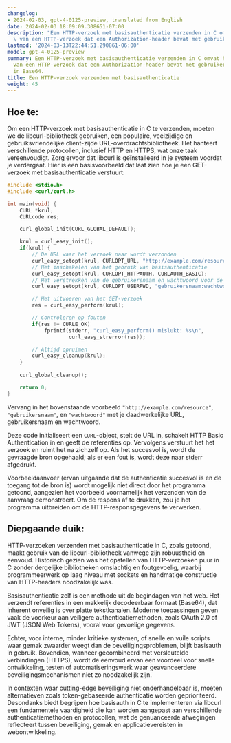 ```yaml
---
changelog:
- 2024-02-03, gpt-4-0125-preview, translated from English
date: 2024-02-03 18:09:09.308651-07:00
description: "Een HTTP-verzoek met basisauthenticatie verzenden in C omvat het opstellen\
  \ van een HTTP-verzoek dat een Authorization-header bevat met gebruikersgegevens\u2026"
lastmod: '2024-03-13T22:44:51.290861-06:00'
model: gpt-4-0125-preview
summary: Een HTTP-verzoek met basisauthenticatie verzenden in C omvat het opstellen
  van een HTTP-verzoek dat een Authorization-header bevat met gebruikersgegevens gecodeerd
  in Base64.
title: Een HTTP-verzoek verzenden met basisauthenticatie
weight: 45
---
```


## Hoe te:
Om een HTTP-verzoek met basisauthenticatie in C te verzenden, moeten we de libcurl-bibliotheek gebruiken, een populaire, veelzijdige en gebruiksvriendelijke client-zijde URL-overdrachtsbibliotheek. Het hanteert verschillende protocollen, inclusief HTTP en HTTPS, wat onze taak vereenvoudigt. Zorg ervoor dat libcurl is geïnstalleerd in je systeem voordat je verdergaat. Hier is een basisvoorbeeld dat laat zien hoe je een GET-verzoek met basisauthenticatie verstuurt:

```c
#include <stdio.h>
#include <curl/curl.h>

int main(void) {
    CURL *krul;
    CURLcode res;

    curl_global_init(CURL_GLOBAL_DEFAULT);

    krul = curl_easy_init();
    if(krul) {
        // De URL waar het verzoek naar wordt verzonden
        curl_easy_setopt(krul, CURLOPT_URL, "http://example.com/resource");
        // Het inschakelen van het gebruik van basisauthenticatie
        curl_easy_setopt(krul, CURLOPT_HTTPAUTH, CURLAUTH_BASIC);
        // Het verstrekken van de gebruikersnaam en wachtwoord voor de basisauthenticatie
        curl_easy_setopt(krul, CURLOPT_USERPWD, "gebruikersnaam:wachtwoord");

        // Het uitvoeren van het GET-verzoek
        res = curl_easy_perform(krul);

        // Controleren op fouten
        if(res != CURLE_OK)
            fprintf(stderr, "curl_easy_perform() mislukt: %s\n",
                    curl_easy_strerror(res));

        // Altijd opruimen
        curl_easy_cleanup(krul);
    }
    
    curl_global_cleanup();

    return 0;
}
```
Vervang in het bovenstaande voorbeeld `"http://example.com/resource"`, `"gebruikersnaam"`, en `"wachtwoord"` met je daadwerkelijke URL, gebruikersnaam en wachtwoord.

Deze code initialiseert een `CURL`-object, stelt de URL in, schakelt HTTP Basic Authentication in en geeft de referenties op. Vervolgens verstuurt het het verzoek en ruimt het na zichzelf op. Als het succesvol is, wordt de gevraagde bron opgehaald; als er een fout is, wordt deze naar stderr afgedrukt.

Voorbeeldaanvoer (ervan uitgaande dat de authenticatie succesvol is en de toegang tot de bron is) wordt mogelijk niet direct door het programma getoond, aangezien het voorbeeld voornamelijk het verzenden van de aanvraag demonstreert. Om de respons af te drukken, zou je het programma uitbreiden om de HTTP-responsgegevens te verwerken.

## Diepgaande duik:
HTTP-verzoeken verzenden met basisauthenticatie in C, zoals getoond, maakt gebruik van de libcurl-bibliotheek vanwege zijn robuustheid en eenvoud. Historisch gezien was het opstellen van HTTP-verzoeken puur in C zonder dergelijke bibliotheken omslachtig en foutgevoelig, waarbij programmeerwerk op laag niveau met sockets en handmatige constructie van HTTP-headers noodzakelijk was.

Basisauthenticatie zelf is een methode uit de begindagen van het web. Het verzendt referenties in een makkelijk decodeerbaar formaat (Base64), dat inherent onveilig is over platte tekstkanalen. Moderne toepassingen geven vaak de voorkeur aan veiligere authenticatiemethoden, zoals OAuth 2.0 of JWT (JSON Web Tokens), vooral voor gevoelige gegevens.

Echter, voor interne, minder kritieke systemen, of snelle en vuile scripts waar gemak zwaarder weegt dan de beveiligingsproblemen, blijft basisauth in gebruik. Bovendien, wanneer gecombineerd met versleutelde verbindingen (HTTPS), wordt de eenvoud ervan een voordeel voor snelle ontwikkeling, testen of automatiseringswerk waar geavanceerdere beveiligingsmechanismen niet zo noodzakelijk zijn.

In contexten waar cutting-edge beveiliging niet onderhandelbaar is, moeten alternatieven zoals token-gebaseerde authenticatie worden geprioriteerd. Desondanks biedt begrijpen hoe basisauth in C te implementeren via libcurl een fundamentele vaardigheid die kan worden aangepast aan verschillende authenticatiemethoden en protocollen, wat de genuanceerde afwegingen reflecteert tussen beveiliging, gemak en applicatievereisten in webontwikkeling.
